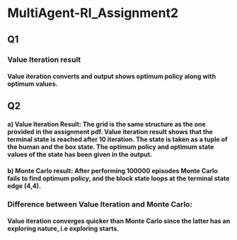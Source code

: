 # MultiAgent-Rl_Assignment2
## Q1
### Value Iteration result
#### Value iteration converts and output shows optimum policy along with optimum values.

## Q2
#### a) Value Iteration Result: The grid is the same structure as the one provided in the assignment pdf. Value iteration result shows that the terminal state is reached after 10 iteration. The state is taken as a tuple of the human and the box state. The optimum policy and optimum state values of the state has been given in the output. 

#### b) Monte Carlo result: After performing 100000 episodes Monte Carlo fails to find optimum policy, and the block state loops at the terminal state edge (4,4).

### Difference between Value Iteration and Monte Carlo:
#### Value iteration converges quicker than Monte Carlo since the latter has an exploring nature, i.e exploring starts.
